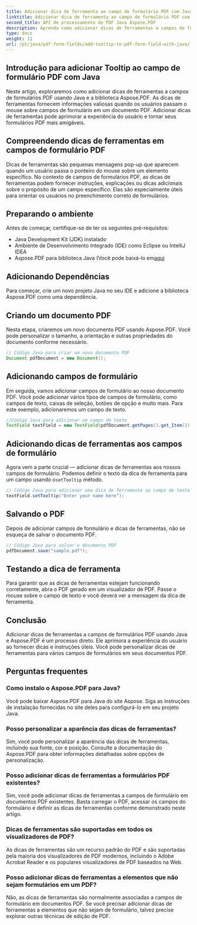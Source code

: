 ```yaml
---
title: Adicionar dica de ferramenta ao campo de formulário PDF com Java
linktitle: Adicionar dica de ferramenta ao campo de formulário PDF com Java
second_title: API de processamento de PDF Java Aspose.PDF
description: Aprenda como adicionar dicas de ferramentas a campos de formulário PDF com Java. Guia passo a passo usando Aspose.PDF para API Java.
type: docs
weight: 11
url: /pt/java/pdf-form-fields/add-tooltip-to-pdf-form-field-with-java/
---
```


## Introdução para adicionar Tooltip ao campo de formulário PDF com Java

Neste artigo, exploraremos como adicionar dicas de ferramentas a campos de formulários PDF usando Java e a biblioteca Aspose.PDF. As dicas de ferramentas fornecem informações valiosas quando os usuários passam o mouse sobre campos de formulário em um documento PDF. Adicionar dicas de ferramentas pode aprimorar a experiência do usuário e tornar seus formulários PDF mais amigáveis.

## Compreendendo dicas de ferramentas em campos de formulário PDF

Dicas de ferramentas são pequenas mensagens pop-up que aparecem quando um usuário passa o ponteiro do mouse sobre um elemento específico. No contexto de campos de formulários PDF, as dicas de ferramentas podem fornecer instruções, explicações ou dicas adicionais sobre o propósito de um campo específico. Elas são especialmente úteis para orientar os usuários no preenchimento correto de formulários.

## Preparando o ambiente

Antes de começar, certifique-se de ter os seguintes pré-requisitos:

- Java Development Kit (JDK) instalado
- Ambiente de Desenvolvimento Integrado (IDE) como Eclipse ou IntelliJ IDEA
-  Aspose.PDF para biblioteca Java (Você pode baixá-lo em[aqui](https://releases.aspose.com/pdf/java/)

## Adicionando Dependências

Para começar, crie um novo projeto Java no seu IDE e adicione a biblioteca Aspose.PDF como uma dependência.

## Criando um documento PDF

Nesta etapa, criaremos um novo documento PDF usando Aspose.PDF. Você pode personalizar o tamanho, a orientação e outras propriedades do documento conforme necessário.

```java
// Código Java para criar um novo documento PDF
Document pdfDocument = new Document();
```

## Adicionando campos de formulário

Em seguida, vamos adicionar campos de formulário ao nosso documento PDF. Você pode adicionar vários tipos de campos de formulário, como campos de texto, caixas de seleção, botões de opção e muito mais. Para este exemplo, adicionaremos um campo de texto.

```java
//Código Java para adicionar um campo de texto
TextField textField = new TextField(pdfDocument.getPages().get_Item(1), new Rectangle(100, 100, 200, 30));
```

## Adicionando dicas de ferramentas aos campos de formulário

 Agora vem a parte crucial — adicionar dicas de ferramentas aos nossos campos de formulário. Podemos definir o texto da dica de ferramenta para um campo usando o`setTooltip` método.

```java
// Código Java para adicionar uma dica de ferramenta ao campo de texto
textField.setTooltip("Enter your name here");
```

## Salvando o PDF

Depois de adicionar campos de formulário e dicas de ferramentas, não se esqueça de salvar o documento PDF.

```java
// Código Java para salvar o documento PDF
pdfDocument.save("sample.pdf");
```

## Testando a dica de ferramenta

Para garantir que as dicas de ferramentas estejam funcionando corretamente, abra o PDF gerado em um visualizador de PDF. Passe o mouse sobre o campo de texto e você deverá ver a mensagem da dica de ferramenta.

## Conclusão

Adicionar dicas de ferramentas a campos de formulários PDF usando Java e Aspose.PDF é um processo direto. Ele aprimora a experiência do usuário ao fornecer dicas e instruções úteis. Você pode personalizar dicas de ferramentas para vários campos de formulários em seus documentos PDF.

## Perguntas frequentes

### Como instalo o Aspose.PDF para Java?

Você pode baixar Aspose.PDF para Java do site Aspose. Siga as instruções de instalação fornecidas no site deles para configurá-lo em seu projeto Java.

### Posso personalizar a aparência das dicas de ferramentas?

Sim, você pode personalizar a aparência das dicas de ferramentas, incluindo sua fonte, cor e posição. Consulte a documentação do Aspose.PDF para obter informações detalhadas sobre opções de personalização.

### Posso adicionar dicas de ferramentas a formulários PDF existentes?

Sim, você pode adicionar dicas de ferramentas a campos de formulário em documentos PDF existentes. Basta carregar o PDF, acessar os campos do formulário e definir as dicas de ferramentas conforme demonstrado neste artigo.

### Dicas de ferramentas são suportadas em todos os visualizadores de PDF?

As dicas de ferramentas são um recurso padrão do PDF e são suportadas pela maioria dos visualizadores de PDF modernos, incluindo o Adobe Acrobat Reader e os populares visualizadores de PDF baseados na Web.

### Posso adicionar dicas de ferramentas a elementos que não sejam formulários em um PDF?

Não, as dicas de ferramentas são normalmente associadas a campos de formulário em documentos PDF. Se você precisar adicionar dicas de ferramentas a elementos que não sejam de formulário, talvez precise explorar outras técnicas de edição de PDF.